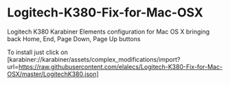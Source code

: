 # Logitech-K380-Fix-for-Mac-OSX
Logitech K380 Karabiner Elements configuration for Mac OS X bringing back Home, End, Page Down, Page Up buttons

To install just click on [karabiner://karabiner/assets/complex_modifications/import?url=https://raw.githubusercontent.com/elalecs/Logitech-K380-Fix-for-Mac-OSX/master/LogitechK380.json]
